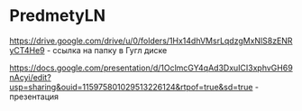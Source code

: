 # PredmetyLN

https://drive.google.com/drive/u/0/folders/1Hx14dhVMsrLqdzgMxNlS8zENRyCT4He9 - ссылка на папку в Гугл диске

https://docs.google.com/presentation/d/1OclmcGY4qAd3DxuICI3xphvGH69nAcyi/edit?usp=sharing&ouid=115975801029513226124&rtpof=true&sd=true - презентация
